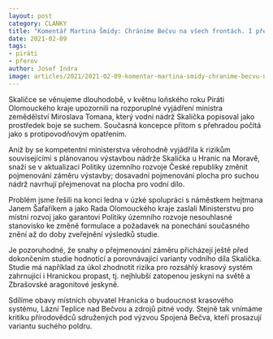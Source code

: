 ```yaml
---
layout: post
category: CLANKY
title: "Komentář Martina Šmídy: Chráníme Bečvu na všech frontách. I před kontroverzní výstavbou přehrady Skalička."
date: 2021-02-09
tags: 
- piráti
- přerov
author: Josef Indra
image: articles/2021/2021-02-09-komentar-martina-smidy-chranime-becvu-na-vsech-frontach-i-pred-kontroverzni-vystavbou-prehrady-skalicka.jpg  #751x422 pixelu
---
```

Skaličce se věnujeme dlouhodobě, v květnu loňského roku Piráti Olomouckého kraje upozornili na rozporuplné vyjádření ministra zemědělství Miroslava Tomana, který vodní nádrž Skalička popisoval jako prostředek boje se suchem. Současná koncepce přitom s přehradou počítá jako s protipovodňovým opatřením. 

Aniž by se kompetentní ministerstva věrohodně vyjádřila k rizikům souvisejícími s plánovanou výstavbou nádrže Skalička u Hranic na Moravě, snaží se v aktualizaci Politiky územního rozvoje České republiky změnit pojmenování záměru výstavby; dosavadní pojmenování plocha pro suchou nádrž navrhují přejmenovat na plocha pro vodní dílo.

Problém jsme řešili na konci ledna v úzké spolupráci s náměstkem hejtmana Janem Šafaříkem a jako Rada Olomouckého kraje zaslali Ministerstvu pro místní rozvoj jako garantovi Politiky územního rozvoje nesouhlasné stanovisko ke změně formulace a požadavek na ponechání současného znění až do doby zveřejnění výsledků studie.

Je pozoruhodné, že snahy o přejmenování záměru přicházejí ještě před dokončením studie hodnotící a porovnávající varianty vodního díla Skalička. Studie má například za úkol zhodnotit rizika pro rozsáhlý krasový systém zahrnující i Hranickou propast, tj. nejhlubší zatopenou jeskyni na světě a Zbrašovské aragonitové jeskyně.

Sdílíme obavy místních obyvatel Hranicka o budoucnost krasového systému, Lázní Teplice nad Bečvou a zdrojů pitné vody. Stejně tak vnímáme kritiku přírodovědců sdružených pod výzvou Spojená Bečva, kteří prosazují variantu suchého poldru. 
